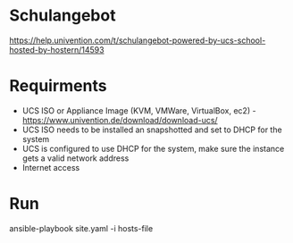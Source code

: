 # Schulangebot
https://help.univention.com/t/schulangebot-powered-by-ucs-school-hosted-by-hostern/14593

# Requirments

- UCS ISO or Appliance Image (KVM, VMWare, VirtualBox, ec2) - https://www.univention.de/download/download-ucs/
- UCS ISO needs to be installed an snapshotted and set to DHCP for the system
- UCS is configured to use DHCP for the system, make sure the instance gets a valid network address
- Internet access

# Run

ansible-playbook site.yaml -i hosts-file
